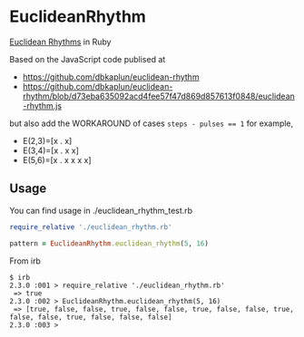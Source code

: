 # EuclideanRhythm

[Euclidean Rhythms](https://en.wikipedia.org/wiki/Euclidean_rhythm) in Ruby

Based on the JavaScript code publised at

 - https://github.com/dbkaplun/euclidean-rhythm
 - https://github.com/dbkaplun/euclidean-rhythm/blob/d73eba635092acd4fee57f47d869d857613f0848/euclidean-rhythm.js

but also add the WORKAROUND of cases `steps - pulses == 1` for example,
 - E(2,3)=[x . x]
 - E(3,4)=[x . x x]
 - E(5,6)=[x . x x x x]

## Usage

You can find usage in ./euclidean_rhythm_test.rb

```ruby
require_relative './euclidean_rhythm.rb'

pattern = EuclideanRhythm.euclidean_rhythm(5, 16)
```

From irb

```shell
$ irb
2.3.0 :001 > require_relative './euclidean_rhythm.rb'
 => true
2.3.0 :002 > EuclideanRhythm.euclidean_rhythm(5, 16)
 => [true, false, false, true, false, false, true, false, false, true, false, false, true, false, false, false]
2.3.0 :003 >
```
